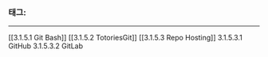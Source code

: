 ### 태그: 
---
[[3.1.5.1 Git Bash]]
[[3.1.5.2 TotoriesGit]]
[[3.1.5.3 Repo Hosting]]
	3.1.5.3.1 GitHub
	3.1.5.3.2 GitLab